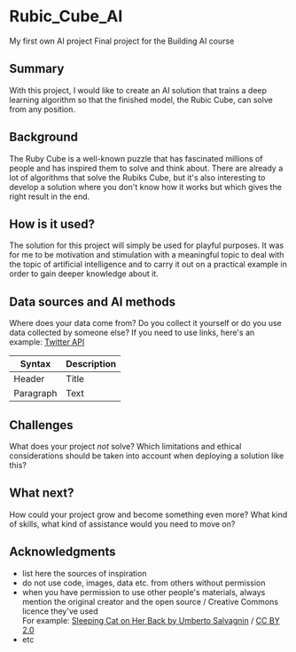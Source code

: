 # Rubic_Cube_AI
My first own AI project 
Final project for the Building AI course

## Summary

With this project, I would like to create an AI solution that trains a 
deep learning algorithm so that the finished model, the Rubic Cube, can 
solve from any position.

## Background

The Ruby Cube is a well-known puzzle that has fascinated millions of people 
and has inspired them to solve and think about. There are already a lot of 
algorithms that solve the Rubiks Cube, but it's also interesting to develop 
a solution where you don't know how it works but which gives the right result 
in the end. 

## How is it used?

The solution for this project will simply be used for playful purposes.
It was for me to be motivation and stimulation with a meaningful topic to 
deal with the topic of artificial intelligence and to carry it out on a practical 
example in order to gain deeper knowledge about it. 


## Data sources and AI methods
Where does your data come from? Do you collect it yourself or do you use data collected by someone else?
If you need to use links, here's an example:
[Twitter API](https://developer.twitter.com/en/docs)

| Syntax      | Description |
| ----------- | ----------- |
| Header      | Title       |
| Paragraph   | Text        |

## Challenges

What does your project _not_ solve? Which limitations and ethical considerations should be taken into account when deploying a solution like this?

## What next?

How could your project grow and become something even more? What kind of skills, what kind of assistance would you  need to move on? 


## Acknowledgments

* list here the sources of inspiration 
* do not use code, images, data etc. from others without permission
* when you have permission to use other people's materials, always mention the original creator and the open source / Creative Commons licence they've used
  <br>For example: [Sleeping Cat on Her Back by Umberto Salvagnin](https://commons.wikimedia.org/wiki/File:Sleeping_cat_on_her_back.jpg#filelinks) / [CC BY 2.0](https://creativecommons.org/licenses/by/2.0)
* etc